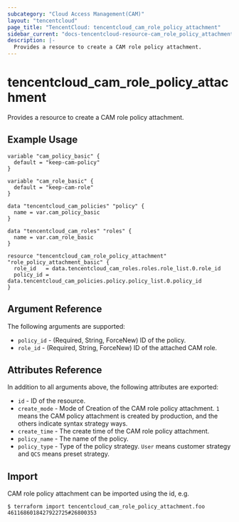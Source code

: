 ```yaml
---
subcategory: "Cloud Access Management(CAM)"
layout: "tencentcloud"
page_title: "TencentCloud: tencentcloud_cam_role_policy_attachment"
sidebar_current: "docs-tencentcloud-resource-cam_role_policy_attachment"
description: |-
  Provides a resource to create a CAM role policy attachment.
---
```


# tencentcloud_cam_role_policy_attachment

Provides a resource to create a CAM role policy attachment.

## Example Usage

```hcl
variable "cam_policy_basic" {
  default = "keep-cam-policy"
}

variable "cam_role_basic" {
  default = "keep-cam-role"
}

data "tencentcloud_cam_policies" "policy" {
  name = var.cam_policy_basic
}

data "tencentcloud_cam_roles" "roles" {
  name = var.cam_role_basic
}

resource "tencentcloud_cam_role_policy_attachment" "role_policy_attachment_basic" {
  role_id   = data.tencentcloud_cam_roles.roles.role_list.0.role_id
  policy_id = data.tencentcloud_cam_policies.policy.policy_list.0.policy_id
}
```

## Argument Reference

The following arguments are supported:

* `policy_id` - (Required, String, ForceNew) ID of the policy.
* `role_id` - (Required, String, ForceNew) ID of the attached CAM role.

## Attributes Reference

In addition to all arguments above, the following attributes are exported:

* `id` - ID of the resource.
* `create_mode` - Mode of Creation of the CAM role policy attachment. `1` means the CAM policy attachment is created by production, and the others indicate syntax strategy ways.
* `create_time` - The create time of the CAM role policy attachment.
* `policy_name` - The name of the policy.
* `policy_type` - Type of the policy strategy. `User` means customer strategy and `QCS` means preset strategy.


## Import

CAM role policy attachment can be imported using the id, e.g.

```
$ terraform import tencentcloud_cam_role_policy_attachment.foo 4611686018427922725#26800353
```


